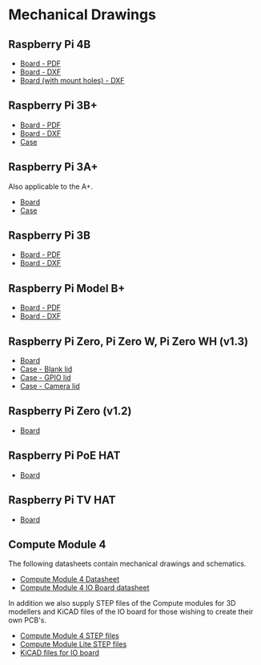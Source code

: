 # Mechanical Drawings

## Raspberry Pi 4B

- [Board - PDF](rpi_MECH_4b_4p0.pdf)
- [Board - DXF](rpi_MECH_4b_4p0.dxf)
- [Board (with mount holes) - DXF](rpi_MECH_4b_4p0-with_mounting.dxf)

## Raspberry Pi 3B+

- [Board - PDF](rpi_MECH_3bplus.pdf)
- [Board - DXF](rpi_MECH_3bplus.dxf)
- [Case](rpi_MECH_3bplus_case.pdf)

## Raspberry Pi 3A+

Also applicable to the A+.

- [Board](rpi_MECH_3aplus.pdf)
- [Case](rpi_MECH_3aplus_case.pdf)

## Raspberry Pi 3B

- [Board - PDF](rpi_MECH_3b_1p2.pdf)
- [Board - DXF](rpi_MECH_3b_1p2.dxf)

## Raspberry Pi Model B+

- [Board - PDF](rpi_MECH_bplus_1p2.pdf)
- [Board - DXF](rpi_MECH_bplus_1p2.dxf)

## Raspberry Pi Zero, Pi Zero W, Pi Zero WH (v1.3)

- [Board](rpi_MECH_Zero_1p3.pdf)
- [Case - Blank lid](rpi_MECH_Zero_case_blank.pdf)
- [Case - GPIO lid](rpi_MECH_Zero_case_gpio.pdf)
- [Case - Camera lid](rpi_MECH_Zero_case_camera.pdf)

## Raspberry Pi Zero (v1.2)

- [Board](rpi_MECH_Zero_1p2.pdf)

## Raspberry Pi PoE HAT

- [Board](rpi_MECH_PoEHAT.pdf)

## Raspberry Pi TV HAT

- [Board](rpi_MECH_TVHAT_1p0.PNG)

## Compute Module 4

The following datasheets contain mechanical drawings and schematics.

- [Compute Module 4 Datasheet](http://datasheets.raspberrypi.org/cm4/cm4-datasheet.pdf)
- [Compute Module 4 IO Board datasheet](http://datasheets.raspberrypi.org/cm4io/cm4io-datasheet.pdf)

In addition we also supply STEP files of the Compute modules for 3D modellers and KiCAD files of the IO board for those wishing to create their own PCB's.

- [Compute Module 4 STEP files](https://datasheets.raspberrypi.org/cm4/CM4-step.zip)
- [Compute Module Lite STEP files](https://datasheets.raspberrypi.org/cm4/CM4Lite-step.zip)
- [KiCAD files for IO board](http://datasheets.raspberrypi.org/cm4io/CM4IO-KiCAD.zip)

